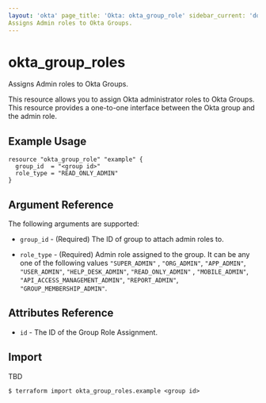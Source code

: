 ```yaml
---
layout: 'okta' page_title: 'Okta: okta_group_role' sidebar_current: 'docs-okta-resource-group-role' description: |-
Assigns Admin roles to Okta Groups.
---
```


# okta_group_roles

Assigns Admin roles to Okta Groups.

This resource allows you to assign Okta administrator roles to Okta Groups. This resource provides a one-to-one
interface between the Okta group and the admin role.

## Example Usage

```hcl
resource "okta_group_role" "example" {
  group_id  = "<group id>"
  role_type = "READ_ONLY_ADMIN"
}
```

## Argument Reference

The following arguments are supported:

- `group_id` - (Required) The ID of group to attach admin roles to.

- `role_type` - (Required) Admin role assigned to the group. It can be any one of the following values `"SUPER_ADMIN"`
  , `"ORG_ADMIN"`, `"APP_ADMIN"`, `"USER_ADMIN"`, `"HELP_DESK_ADMIN"`, `"READ_ONLY_ADMIN"`
  , `"MOBILE_ADMIN"`, `"API_ACCESS_MANAGEMENT_ADMIN"`, `"REPORT_ADMIN"`, `"GROUP_MEMBERSHIP_ADMIN"`.

## Attributes Reference

- `id` - The ID of the Group Role Assignment.

## Import

TBD

```
$ terraform import okta_group_roles.example <group id>
```
